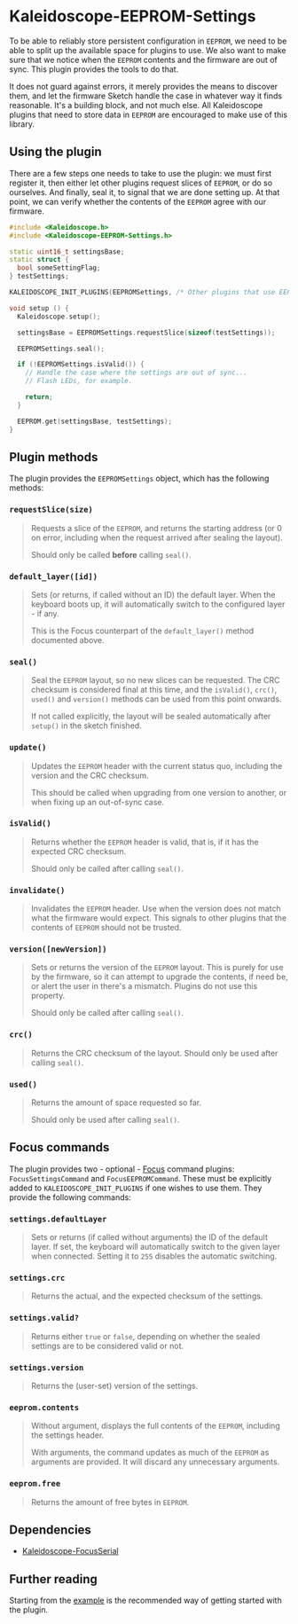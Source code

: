 # Kaleidoscope-EEPROM-Settings

To be able to reliably store persistent configuration in `EEPROM`, we need to be
able to split up the available space for plugins to use. We also want to make
sure that we notice when the `EEPROM` contents and the firmware are out of sync.
This plugin provides the tools to do that.

It does not guard against errors, it merely provides the means to discover them,
and let the firmware Sketch handle the case in whatever way it finds reasonable.
It's a building block, and not much else. All Kaleidoscope plugins that need to
store data in `EEPROM` are encouraged to make use of this library.

## Using the plugin

There are a few steps one needs to take to use the plugin: we must first
register it, then either let other plugins request slices of `EEPROM`, or do so
ourselves. And finally, seal it, to signal that we are done setting up. At that
point, we can verify whether the contents of the `EEPROM` agree with our
firmware.

```c++
#include <Kaleidoscope.h>
#include <Kaleidoscope-EEPROM-Settings.h>

static uint16_t settingsBase;
static struct {
  bool someSettingFlag;
} testSettings;

KALEIDOSCOPE_INIT_PLUGINS(EEPROMSettings, /* Other plugins that use EEPROM... */);

void setup () {
  Kaleidoscope.setup();

  settingsBase = EEPROMSettings.requestSlice(sizeof(testSettings));

  EEPROMSettings.seal();

  if (!EEPROMSettings.isValid()) {
    // Handle the case where the settings are out of sync...
    // Flash LEDs, for example.

    return;
  }

  EEPROM.get(settingsBase, testSettings);
}
```

## Plugin methods

The plugin provides the `EEPROMSettings` object, which has the following methods:

### `requestSlice(size)`

> Requests a slice of the `EEPROM`, and returns the starting address (or 0 on
> error, including when the request arrived after sealing the layout).
>
> Should only be called **before** calling `seal()`.

### `default_layer([id])`

> Sets (or returns, if called without an ID) the default layer. When the
> keyboard boots up, it will automatically switch to the configured layer - if
> any.
>
> This is the Focus counterpart of the `default_layer()` method documented
> above.

### `seal()`

> Seal the `EEPROM` layout, so no new slices can be requested. The CRC checksum
> is considered final at this time, and the `isValid()`, `crc()`, `used()` and
> `version()` methods can be used from this point onwards.
>
> If not called explicitly, the layout will be sealed automatically after
> `setup()` in the sketch finished.

### `update()`

> Updates the `EEPROM` header with the current status quo, including the version
> and the CRC checksum.
>
> This should be called when upgrading from one version to another, or when
> fixing up an out-of-sync case.

### `isValid()`

> Returns whether the `EEPROM` header is valid, that is, if it has the expected
> CRC checksum.
>
> Should only be called after calling `seal()`.

### `invalidate()`

> Invalidates the `EEPROM` header. Use when the version does not match what the
> firmware would expect. This signals to other plugins that the contents of
> `EEPROM` should not be trusted.

### `version([newVersion])`

> Sets or returns the version of the `EEPROM` layout. This is purely for use by
> the firmware, so it can attempt to upgrade the contents, if need be, or alert
> the user in there's a mismatch. Plugins do not use this property.
>
> Should only be called after calling `seal()`.

### `crc()`

> Returns the CRC checksum of the layout. Should only be used after calling
> `seal()`.

### `used()`

> Returns the amount of space requested so far.
>
> Should only be used after calling `seal()`.

## Focus commands

The plugin provides two - optional - [Focus][FocusSerial] command plugins:
`FocusSettingsCommand` and `FocusEEPROMCommand`. These must be explicitly added
to `KALEIDOSCOPE_INIT_PLUGINS` if one wishes to use them. They provide the
following commands:

 [FocusSerial]: FocusSerial.md

### `settings.defaultLayer`

> Sets or returns (if called without arguments) the ID of the default layer. If
> set, the keyboard will automatically switch to the given layer when connected.
> Setting it to `255` disables the automatic switching.

### `settings.crc`

> Returns the actual, and the expected checksum of the settings.

### `settings.valid?`

> Returns either `true` or `false`, depending on whether the sealed settings are
> to be considered valid or not.

### `settings.version`

> Returns the (user-set) version of the settings.

### `eeprom.contents`

> Without argument, displays the full contents of the `EEPROM`, including the
> settings header.
>
> With arguments, the command updates as much of the `EEPROM` as arguments are
> provided. It will discard any unnecessary arguments.

### `eeprom.free`

> Returns the amount of free bytes in `EEPROM`.

## Dependencies

* [Kaleidoscope-FocusSerial][FocusSerial]

## Further reading

Starting from the [example][plugin:example] is the recommended way of getting
started with the plugin.

  [plugin:example]: ../../examples/Features/EEPROM/EEPROM-Settings/EEPROM-Settings.ino
